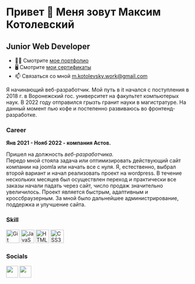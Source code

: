 Привет 👋 Меня зовут Максим Котолевский
=================================

Junior Web Developer
--------------------

* 👨‍💻  Смотрите [мое портфолио](http://#)
* 🖥️  Смотрите [мои сертификаты](https://github.com/mkotolevsky/my_certificates)
* 📫  Связаться со мной [m.kotolevsky.work@gmail.com](mailto:m.kotolevsky.work@gmail.com)

Я начинающий веб-разработчик. Мой путь в it начался с поступления в 2018 г. в Воронежский гос. университет на факультет компьютерых наук. В 2022 году отправился грызть гранит науки в магистратуре. На данный момент пью кофе и постепенно развиваюсь во фронтенд-разработке.

### Career
**Янв 2021 - Нояб 2022 - компания Астов.**  

Пришел на должность *веб-разработчика*.   
Передо мной стояла задача или оптимизировать действующий сайт компании на joomla или начать все с нуля. Я, естественно, выбрал второй вариант и начал реализовать проект на wordpress. В течение нескольких месяцев был осуществлен переход и практически все заказы начали падать через сайт, число продаж значительно увеличилось. Проект является быстрым, адаптивным и кроссбраузерным. За мной было дальнейшее администрирование, поддержка и улучшение сайта.

### Skill

<p align="left">
<a href="https://git-scm.com/" target="_blank" rel="noreferrer"><img src="https://raw.githubusercontent.com/danielcranney/readme-generator/main/public/icons/skills/git-colored.svg" width="36" height="36" alt="Git" /></a>
<a href="https://developer.mozilla.org/en-US/docs/Web/JavaScript" target="_blank" rel="noreferrer"><img src="https://raw.githubusercontent.com/danielcranney/readme-generator/main/public/icons/skills/javascript-colored.svg" width="36" height="36" alt="JavaScript" /></a>
<a href="https://developer.mozilla.org/en-US/docs/Glossary/HTML5" target="_blank" rel="noreferrer"><img src="https://raw.githubusercontent.com/danielcranney/readme-generator/main/public/icons/skills/html5-colored.svg" width="36" height="36" alt="HTML5" /></a>
<a href="https://www.w3.org/TR/CSS/#css" target="_blank" rel="noreferrer"><img src="https://raw.githubusercontent.com/danielcranney/readme-generator/main/public/icons/skills/css3-colored.svg" width="36" height="36" alt="CSS3" /></a>
</p>

### Socials

<p align="left"> <a href="https://www.github.com/mkotolevsky" target="_blank" rel="noreferrer"><img src="https://raw.githubusercontent.com/danielcranney/readme-generator/main/public/icons/socials/github.svg" width="32" height="32" /></a> <a href="http://www.instagram.com/theycallmemaaxy" target="_blank" rel="noreferrer"><img src="https://raw.githubusercontent.com/danielcranney/readme-generator/main/public/icons/socials/instagram.svg" width="32" height="32" /></a></p>
